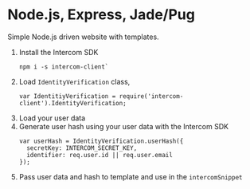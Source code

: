 # Node.js, Express, Jade/Pug

Simple Node.js driven website with templates.

1. Install the Intercom SDK
    ```
    npm i -s intercom-client`
    ```
1. Load `IdentityVerification` class,
    ```
    var IdentitiyVerification = require('intercom-client').IdentityVerification;
    ```
1. Load your user data
1. Generate user hash using your user data with the Intercom SDK
    ```
    var userHash = IdentityVerification.userHash({
      secretKey: INTERCOM_SECRET_KEY,
      identifier: req.user.id || req.user.email
    });
    ```
1. Pass user data and hash to template and use in the `intercomSnippet`
